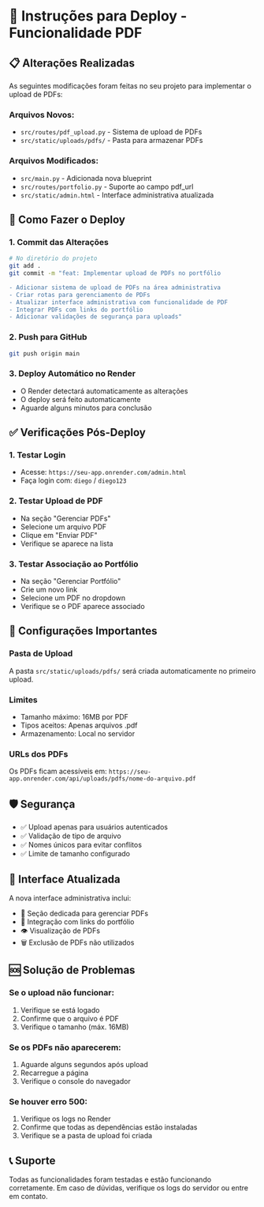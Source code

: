 # 🚀 Instruções para Deploy - Funcionalidade PDF

## 📋 Alterações Realizadas

As seguintes modificações foram feitas no seu projeto para implementar o upload de PDFs:

### Arquivos Novos:
- `src/routes/pdf_upload.py` - Sistema de upload de PDFs
- `src/static/uploads/pdfs/` - Pasta para armazenar PDFs

### Arquivos Modificados:
- `src/main.py` - Adicionada nova blueprint
- `src/routes/portfolio.py` - Suporte ao campo pdf_url
- `src/static/admin.html` - Interface administrativa atualizada

## 🔄 Como Fazer o Deploy

### 1. Commit das Alterações
```bash
# No diretório do projeto
git add .
git commit -m "feat: Implementar upload de PDFs no portfólio

- Adicionar sistema de upload de PDFs na área administrativa
- Criar rotas para gerenciamento de PDFs
- Atualizar interface administrativa com funcionalidade de PDF
- Integrar PDFs com links do portfólio
- Adicionar validações de segurança para uploads"
```

### 2. Push para GitHub
```bash
git push origin main
```

### 3. Deploy Automático no Render
- O Render detectará automaticamente as alterações
- O deploy será feito automaticamente
- Aguarde alguns minutos para conclusão

## ✅ Verificações Pós-Deploy

### 1. Testar Login
- Acesse: `https://seu-app.onrender.com/admin.html`
- Faça login com: `diego` / `diego123`

### 2. Testar Upload de PDF
- Na seção "Gerenciar PDFs"
- Selecione um arquivo PDF
- Clique em "Enviar PDF"
- Verifique se aparece na lista

### 3. Testar Associação ao Portfólio
- Na seção "Gerenciar Portfólio"
- Crie um novo link
- Selecione um PDF no dropdown
- Verifique se o PDF aparece associado

## 🔧 Configurações Importantes

### Pasta de Upload
A pasta `src/static/uploads/pdfs/` será criada automaticamente no primeiro upload.

### Limites
- Tamanho máximo: 16MB por PDF
- Tipos aceitos: Apenas arquivos .pdf
- Armazenamento: Local no servidor

### URLs dos PDFs
Os PDFs ficam acessíveis em:
`https://seu-app.onrender.com/api/uploads/pdfs/nome-do-arquivo.pdf`

## 🛡️ Segurança

- ✅ Upload apenas para usuários autenticados
- ✅ Validação de tipo de arquivo
- ✅ Nomes únicos para evitar conflitos
- ✅ Limite de tamanho configurado

## 📱 Interface Atualizada

A nova interface administrativa inclui:
- 📄 Seção dedicada para gerenciar PDFs
- 🔗 Integração com links do portfólio
- 👁️ Visualização de PDFs
- 🗑️ Exclusão de PDFs não utilizados

## 🆘 Solução de Problemas

### Se o upload não funcionar:
1. Verifique se está logado
2. Confirme que o arquivo é PDF
3. Verifique o tamanho (máx. 16MB)

### Se os PDFs não aparecerem:
1. Aguarde alguns segundos após upload
2. Recarregue a página
3. Verifique o console do navegador

### Se houver erro 500:
1. Verifique os logs no Render
2. Confirme que todas as dependências estão instaladas
3. Verifique se a pasta de upload foi criada

## 📞 Suporte

Todas as funcionalidades foram testadas e estão funcionando corretamente. Em caso de dúvidas, verifique os logs do servidor ou entre em contato.

